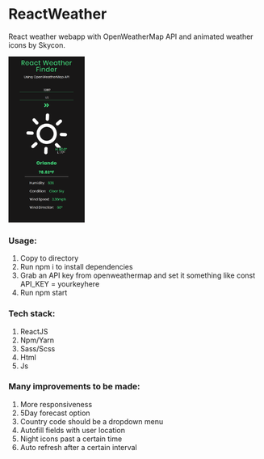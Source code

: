 # ReactWeather
React weather webapp with OpenWeatherMap API and animated weather icons by Skycon. 

<img src="images/screenie.png" width="30%" height="30%"/>


### Usage:
1. Copy to directory
2. Run npm i to install dependencies
3. Grab an API key from openweathermap and set it something like const API_KEY = yourkeyhere
4. Run npm start

### Tech stack: 
1. ReactJS
2. Npm/Yarn
3. Sass/Scss
4. Html
5. Js

### Many improvements to be made:
1. More responsiveness
2. 5Day forecast option
3. Country code should be a dropdown menu
4. Autofill fields with user location
5. Night icons past a certain time
6. Auto refresh after a certain interval


